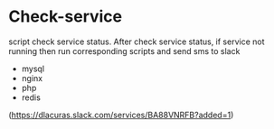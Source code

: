 # Check-service
script check service status. After check service status, if service not running then run corresponding scripts and send sms to slack
  - mysql
  - nginx
  - php
  - redis
  
  
(https://dlacuras.slack.com/services/BA88VNRFB?added=1)
